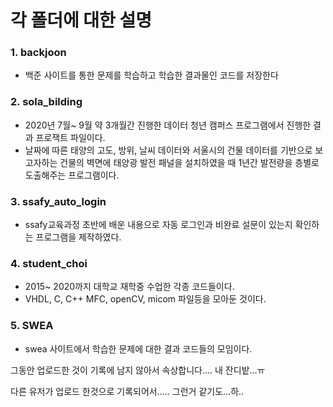 # 각 폴더에 대한 설명

### 1. backjoon

- 백준 사이트를 통한 문제를 학습하고 학습한 결과물인 코드를 저장한다

### 2. sola_bilding

- 2020년 7월~ 9월 약 3개월간 진행한 데이터 청년 캠퍼스 프로그램에서 진행한 결과 프로잭트 파일이다. 
- 날짜에 따른 태양의 고도, 방위, 날씨 데이터와 서울시의 건물 데이터를 기반으로 보고자하는 건물의 벽면에 태양광 발전 패널을 설치하였을 때 1년간 발전량을 층별로 도출해주는 프로그램이다.

### 3. ssafy_auto_login

- ssafy교육과정 초반에 배운 내용으로 자동 로그인과 비완료 설문이 있는지 확인하는 프로그램을 제작하였다.

### 4. student_choi

- 2015~ 2020까지 대학교 재학중 수업한 각종 코드들이다.
- VHDL, C, C++ MFC, openCV, micom 파일등을 모아둔 것이다.

### 5. SWEA

- swea 사이트에서 학습한 문제에 대한 결과 코드들의 모임이다.



그동안 업로드한 것이 기록에 남지 않아서 속상합니다.... 내 잔디밭...ㅠ

다른 유저가 업로드 한것으로 기록되어서..... 그런거 같기도...하..
